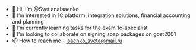 - 👋 Hi, I’m @SvetlanaIsaenko
- 👀 I’m interested in 1C platform, integration solutions, 
financial accounting and planning
- 🌱 I’m currently learning tasks for the exam 1c-specialist
- 💞️ I’m looking to collaborate on signing soap packages on gost2001
- 📫 How to reach me - isaenko_sveta@mail.ru

<!---
SvetlanaIsaenko/SvetlanaIsaenko is a ✨ special ✨ repository because its `README.md` (this file) appears on your GitHub profile.
You can click the Preview link to take a look at your changes.
--->
